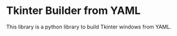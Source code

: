 Tkinter Builder from YAML
=========================

This library is a python library to build Tkinter windows from YAML.
